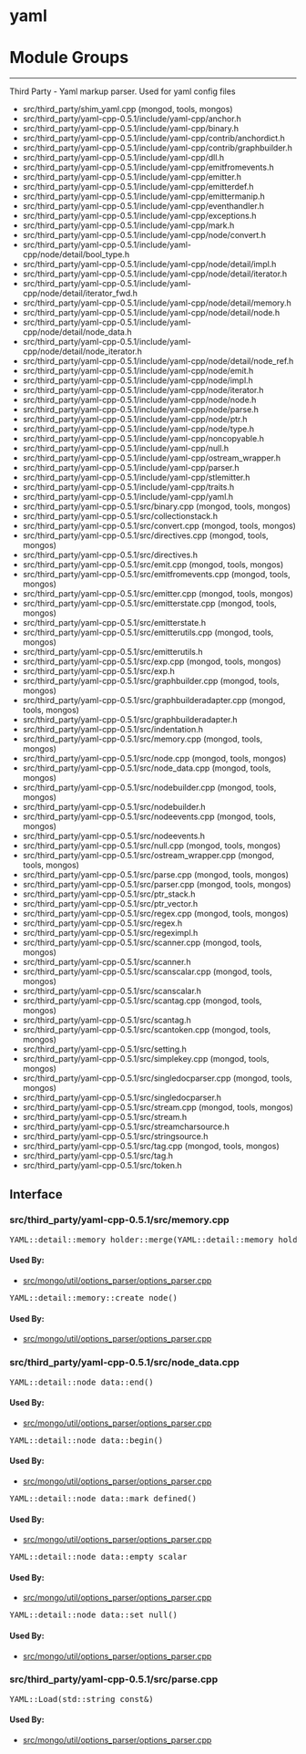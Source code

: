 # yaml

# Module Groups

-------------

Third Party - Yaml markup parser. Used for yaml config files

- src/third\_party/shim\_yaml.cpp   (mongod, tools, mongos)
- src/third\_party/yaml-cpp-0.5.1/include/yaml-cpp/anchor.h
- src/third\_party/yaml-cpp-0.5.1/include/yaml-cpp/binary.h
- src/third\_party/yaml-cpp-0.5.1/include/yaml-cpp/contrib/anchordict.h
- src/third\_party/yaml-cpp-0.5.1/include/yaml-cpp/contrib/graphbuilder.h
- src/third\_party/yaml-cpp-0.5.1/include/yaml-cpp/dll.h
- src/third\_party/yaml-cpp-0.5.1/include/yaml-cpp/emitfromevents.h
- src/third\_party/yaml-cpp-0.5.1/include/yaml-cpp/emitter.h
- src/third\_party/yaml-cpp-0.5.1/include/yaml-cpp/emitterdef.h
- src/third\_party/yaml-cpp-0.5.1/include/yaml-cpp/emittermanip.h
- src/third\_party/yaml-cpp-0.5.1/include/yaml-cpp/eventhandler.h
- src/third\_party/yaml-cpp-0.5.1/include/yaml-cpp/exceptions.h
- src/third\_party/yaml-cpp-0.5.1/include/yaml-cpp/mark.h
- src/third\_party/yaml-cpp-0.5.1/include/yaml-cpp/node/convert.h
- src/third\_party/yaml-cpp-0.5.1/include/yaml-cpp/node/detail/bool\_type.h
- src/third\_party/yaml-cpp-0.5.1/include/yaml-cpp/node/detail/impl.h
- src/third\_party/yaml-cpp-0.5.1/include/yaml-cpp/node/detail/iterator.h
- src/third\_party/yaml-cpp-0.5.1/include/yaml-cpp/node/detail/iterator\_fwd.h
- src/third\_party/yaml-cpp-0.5.1/include/yaml-cpp/node/detail/memory.h
- src/third\_party/yaml-cpp-0.5.1/include/yaml-cpp/node/detail/node.h
- src/third\_party/yaml-cpp-0.5.1/include/yaml-cpp/node/detail/node\_data.h
- src/third\_party/yaml-cpp-0.5.1/include/yaml-cpp/node/detail/node\_iterator.h
- src/third\_party/yaml-cpp-0.5.1/include/yaml-cpp/node/detail/node\_ref.h
- src/third\_party/yaml-cpp-0.5.1/include/yaml-cpp/node/emit.h
- src/third\_party/yaml-cpp-0.5.1/include/yaml-cpp/node/impl.h
- src/third\_party/yaml-cpp-0.5.1/include/yaml-cpp/node/iterator.h
- src/third\_party/yaml-cpp-0.5.1/include/yaml-cpp/node/node.h
- src/third\_party/yaml-cpp-0.5.1/include/yaml-cpp/node/parse.h
- src/third\_party/yaml-cpp-0.5.1/include/yaml-cpp/node/ptr.h
- src/third\_party/yaml-cpp-0.5.1/include/yaml-cpp/node/type.h
- src/third\_party/yaml-cpp-0.5.1/include/yaml-cpp/noncopyable.h
- src/third\_party/yaml-cpp-0.5.1/include/yaml-cpp/null.h
- src/third\_party/yaml-cpp-0.5.1/include/yaml-cpp/ostream\_wrapper.h
- src/third\_party/yaml-cpp-0.5.1/include/yaml-cpp/parser.h
- src/third\_party/yaml-cpp-0.5.1/include/yaml-cpp/stlemitter.h
- src/third\_party/yaml-cpp-0.5.1/include/yaml-cpp/traits.h
- src/third\_party/yaml-cpp-0.5.1/include/yaml-cpp/yaml.h
- src/third\_party/yaml-cpp-0.5.1/src/binary.cpp   (mongod, tools, mongos)
- src/third\_party/yaml-cpp-0.5.1/src/collectionstack.h
- src/third\_party/yaml-cpp-0.5.1/src/convert.cpp   (mongod, tools, mongos)
- src/third\_party/yaml-cpp-0.5.1/src/directives.cpp   (mongod, tools, mongos)
- src/third\_party/yaml-cpp-0.5.1/src/directives.h
- src/third\_party/yaml-cpp-0.5.1/src/emit.cpp   (mongod, tools, mongos)
- src/third\_party/yaml-cpp-0.5.1/src/emitfromevents.cpp   (mongod, tools, mongos)
- src/third\_party/yaml-cpp-0.5.1/src/emitter.cpp   (mongod, tools, mongos)
- src/third\_party/yaml-cpp-0.5.1/src/emitterstate.cpp   (mongod, tools, mongos)
- src/third\_party/yaml-cpp-0.5.1/src/emitterstate.h
- src/third\_party/yaml-cpp-0.5.1/src/emitterutils.cpp   (mongod, tools, mongos)
- src/third\_party/yaml-cpp-0.5.1/src/emitterutils.h
- src/third\_party/yaml-cpp-0.5.1/src/exp.cpp   (mongod, tools, mongos)
- src/third\_party/yaml-cpp-0.5.1/src/exp.h
- src/third\_party/yaml-cpp-0.5.1/src/graphbuilder.cpp   (mongod, tools, mongos)
- src/third\_party/yaml-cpp-0.5.1/src/graphbuilderadapter.cpp   (mongod, tools, mongos)
- src/third\_party/yaml-cpp-0.5.1/src/graphbuilderadapter.h
- src/third\_party/yaml-cpp-0.5.1/src/indentation.h
- src/third\_party/yaml-cpp-0.5.1/src/memory.cpp   (mongod, tools, mongos)
- src/third\_party/yaml-cpp-0.5.1/src/node.cpp   (mongod, tools, mongos)
- src/third\_party/yaml-cpp-0.5.1/src/node\_data.cpp   (mongod, tools, mongos)
- src/third\_party/yaml-cpp-0.5.1/src/nodebuilder.cpp   (mongod, tools, mongos)
- src/third\_party/yaml-cpp-0.5.1/src/nodebuilder.h
- src/third\_party/yaml-cpp-0.5.1/src/nodeevents.cpp   (mongod, tools, mongos)
- src/third\_party/yaml-cpp-0.5.1/src/nodeevents.h
- src/third\_party/yaml-cpp-0.5.1/src/null.cpp   (mongod, tools, mongos)
- src/third\_party/yaml-cpp-0.5.1/src/ostream\_wrapper.cpp   (mongod, tools, mongos)
- src/third\_party/yaml-cpp-0.5.1/src/parse.cpp   (mongod, tools, mongos)
- src/third\_party/yaml-cpp-0.5.1/src/parser.cpp   (mongod, tools, mongos)
- src/third\_party/yaml-cpp-0.5.1/src/ptr\_stack.h
- src/third\_party/yaml-cpp-0.5.1/src/ptr\_vector.h
- src/third\_party/yaml-cpp-0.5.1/src/regex.cpp   (mongod, tools, mongos)
- src/third\_party/yaml-cpp-0.5.1/src/regex.h
- src/third\_party/yaml-cpp-0.5.1/src/regeximpl.h
- src/third\_party/yaml-cpp-0.5.1/src/scanner.cpp   (mongod, tools, mongos)
- src/third\_party/yaml-cpp-0.5.1/src/scanner.h
- src/third\_party/yaml-cpp-0.5.1/src/scanscalar.cpp   (mongod, tools, mongos)
- src/third\_party/yaml-cpp-0.5.1/src/scanscalar.h
- src/third\_party/yaml-cpp-0.5.1/src/scantag.cpp   (mongod, tools, mongos)
- src/third\_party/yaml-cpp-0.5.1/src/scantag.h
- src/third\_party/yaml-cpp-0.5.1/src/scantoken.cpp   (mongod, tools, mongos)
- src/third\_party/yaml-cpp-0.5.1/src/setting.h
- src/third\_party/yaml-cpp-0.5.1/src/simplekey.cpp   (mongod, tools, mongos)
- src/third\_party/yaml-cpp-0.5.1/src/singledocparser.cpp   (mongod, tools, mongos)
- src/third\_party/yaml-cpp-0.5.1/src/singledocparser.h
- src/third\_party/yaml-cpp-0.5.1/src/stream.cpp   (mongod, tools, mongos)
- src/third\_party/yaml-cpp-0.5.1/src/stream.h
- src/third\_party/yaml-cpp-0.5.1/src/streamcharsource.h
- src/third\_party/yaml-cpp-0.5.1/src/stringsource.h
- src/third\_party/yaml-cpp-0.5.1/src/tag.cpp   (mongod, tools, mongos)
- src/third\_party/yaml-cpp-0.5.1/src/tag.h
- src/third\_party/yaml-cpp-0.5.1/src/token.h

## Interface


### src/third\_party/yaml-cpp-0.5.1/src/memory.cpp

<pre>YAML::detail::memory_holder::merge(YAML::detail::memory_holder&)</pre>

#### Used By:

- [src/mongo/util/options\_parser/options\_parser.cpp](../startup\_initialization)

<pre>YAML::detail::memory::create_node()</pre>

#### Used By:

- [src/mongo/util/options\_parser/options\_parser.cpp](../startup\_initialization)

### src/third\_party/yaml-cpp-0.5.1/src/node\_data.cpp

<pre>YAML::detail::node_data::end()</pre>

#### Used By:

- [src/mongo/util/options\_parser/options\_parser.cpp](../startup\_initialization)

<pre>YAML::detail::node_data::begin()</pre>

#### Used By:

- [src/mongo/util/options\_parser/options\_parser.cpp](../startup\_initialization)

<pre>YAML::detail::node_data::mark_defined()</pre>

#### Used By:

- [src/mongo/util/options\_parser/options\_parser.cpp](../startup\_initialization)

<pre>YAML::detail::node_data::empty_scalar</pre>

#### Used By:

- [src/mongo/util/options\_parser/options\_parser.cpp](../startup\_initialization)

<pre>YAML::detail::node_data::set_null()</pre>

#### Used By:

- [src/mongo/util/options\_parser/options\_parser.cpp](../startup\_initialization)

### src/third\_party/yaml-cpp-0.5.1/src/parse.cpp

<pre>YAML::Load(std::string const&)</pre>

#### Used By:

- [src/mongo/util/options\_parser/options\_parser.cpp](../startup\_initialization)
